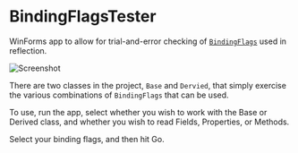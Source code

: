 # BindingFlagsTester
WinForms app to allow for trial-and-error checking of [`BindingFlags`](https://msdn.microsoft.com/en-us/library/system.reflection.bindingflags.aspx) 
used in reflection.

![Screenshot](http://cliss.github.io/BindingFlagsTester/screenshot.png)

There are two classes in the project, `Base` and `Dervied`, that simply 
exercise the various combinations of `BindingFlags` that can be used.

To use, run the app, select whether you wish to work with the Base or
Derived class, and whether you wish to read Fields, Properties, or
Methods.

Select your binding flags, and then hit Go.

